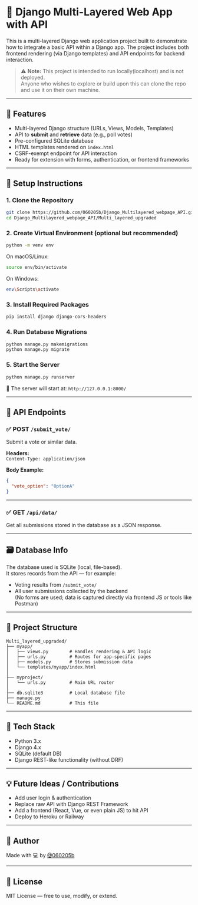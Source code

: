 # 🔩 Django Multi-Layered Web App with API

This is a multi-layered Django web application project built to demonstrate how to integrate a basic API within a Django app. The project includes both frontend rendering (via Django templates) and API endpoints for backend interaction.

> ⚠️ **Note:** This project is intended to run locally(localhost) and is not deployed.  
Anyone who wishes to explore or build upon this can clone the repo and use it on their own machine.

---

## 🚀 Features

- Multi-layered Django structure (URLs, Views, Models, Templates)  
- API to **submit** and **retrieve** data (e.g., poll votes)  
- Pre-configured SQLite database  
- HTML templates rendered on `index.html`  
- CSRF-exempt endpoint for API interaction  
- Ready for extension with forms, authentication, or frontend frameworks  

---

## 💠 Setup Instructions

### 1. Clone the Repository  
```bash
git clone https://github.com/060205b/Django_Multilayered_webpage_API.git  
cd Django_Multilayered_webpage_API/Multi_layered_upgraded
```

### 2. Create Virtual Environment (optional but recommended)  
```bash
python -m venv env
```
On macOS/Linux:
```bash
source env/bin/activate
```
On Windows:
```bash
env\Scripts\activate
```

### 3. Install Required Packages  
```bash
pip install django django-cors-headers
```

### 4. Run Database Migrations  
```bash
python manage.py makemigrations  
python manage.py migrate
```

### 5. Start the Server  
```bash
python manage.py runserver
```

📍 The server will start at: `http://127.0.0.1:8000/`

---

## 📱 API Endpoints

### ✅ POST `/submit_vote/`  
Submit a vote or similar data.

**Headers:**  
`Content-Type: application/json`

**Body Example:**  
```json
{
  "vote_option": "OptionA"
}
```

---

### ✅ GET `/api/data/`  
Get all submissions stored in the database as a JSON response.

---

## 🗃️ Database Info

The database used is SQLite (local, file-based).  
It stores records from the API — for example:

- Voting results from `/submit_vote/`
- All user submissions collected by the backend  
(No forms are used; data is captured directly via frontend JS or tools like Postman)

---

## 📁 Project Structure

```
Multi_layered_upgraded/
├── myapp/
│   ├── views.py        # Handles rendering & API logic
│   ├── urls.py         # Routes for app-specific pages
│   ├── models.py       # Stores submission data
│   └── templates/myapp/index.html
│
├── myproject/
│   └── urls.py         # Main URL router
│
├── db.sqlite3          # Local database file
├── manage.py
└── README.md           # This file
```

---

## 🔧 Tech Stack

- Python 3.x  
- Django 4.x  
- SQLite (default DB)  
- Django REST-like functionality (without DRF)

---

## 💡 Future Ideas / Contributions

- Add user login & authentication  
- Replace raw API with Django REST Framework  
- Add a frontend (React, Vue, or even plain JS) to hit API  
- Deploy to Heroku or Railway

---

## 🙌 Author

Made with 💻 by [@060205b](https://github.com/060205b)

---

## 📄 License

MIT License — free to use, modify, or extend.

